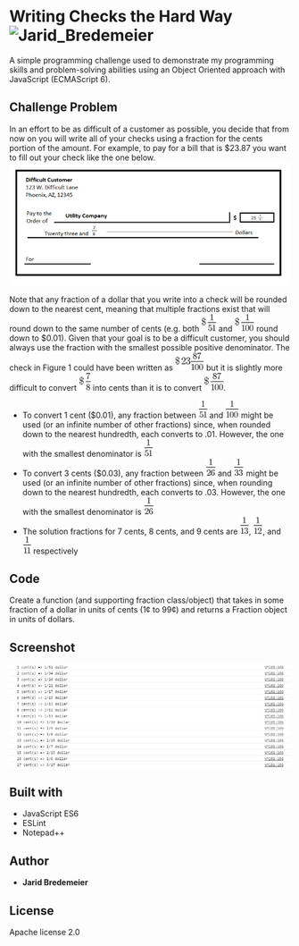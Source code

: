 # Writing Checks the Hard Way ![Jarid_Bredemeier](https://img.shields.io/badge/build-passing-green.svg?style=flat-plastic)
A simple programming challenge used to demonstrate my programming skills and problem-solving abilities using an Object Oriented approach with JavaScript (ECMAScript 6).

## Challenge Problem
In an effort to be as difficult of a customer as possible, you decide that from now on you will write all of your checks using a fraction for the cents portion of the amount. For example, to pay for a bill that is $23.87 you want to fill out your check like the one below.
<img src="images/image13.png">

Note that any fraction of a dollar that you write into a check will be rounded down to the nearest cent, meaning that multiple fractions exist that will round down to the same number of cents (e.g. both <img src="images/image1.png"> and <img src="images/image2.png"> round down to $0.01). Given that your goal is to be a difficult customer, you should always use the fraction with the smallest possible positive denominator. The check in Figure 1 could have been written as <img src="images/image3.png"> but it is slightly more difficult to convert <img src="images/image4.png"> into cents than it is to convert <img src="images/image5.png">.


* To convert 1 cent ($0.01), any fraction between <img src="images/image6.png"> and <img src="images/image7.png"> might be used (or an infinite number of other fractions) since, when rounded down to the nearest hundredth, each converts to .01. However, the one with the smallest denominator is <img src="images/image6.png">
* To convert 3 cents ($0.03), any fraction between <img src="images/image8.png"> and <img src="images/image9.png"> might be used (or an infinite number of other fractions) since, when rounding down to the nearest hundredth, each converts to .03. However, the one with the smallest denominator is <img src="images/image8.png">
* The solution fractions for 7 cents, 8 cents, and 9 cents are <img src="images/image10.png">, <img src="images/image11.png">, and <img src="images/image12.png"> respectively

## Code
Create a function (and supporting fraction class/object) that takes in some fraction of a dollar in units of cents (1¢  to 99¢) and returns a Fraction object in units of dollars.

## Screenshot
<img src="screenshots/sample_output_03.png" > 

## Built with
* JavaScript ES6
* ESLint
* Notepad++

## Author
* **Jarid Bredemeier**

## License
Apache license 2.0